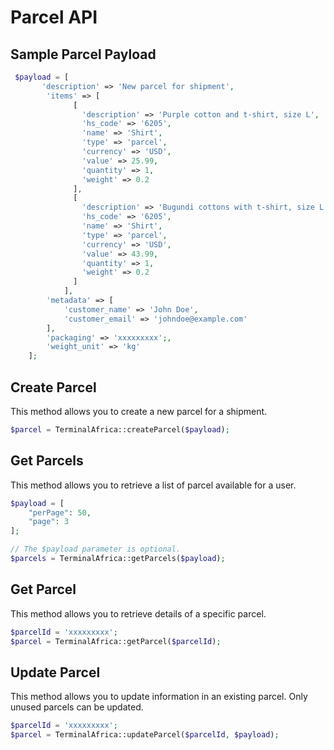 # Parcel API

## Sample Parcel Payload

```php
 $payload = [
       'description' => 'New parcel for shipment',
        'items' => [
              [
                'description' => 'Purple cotton and t-shirt, size L',
                'hs_code' => '6205',
                'name' => 'Shirt',
                'type' => 'parcel',
                'currency' => 'USD',
                'value' => 25.99,
                'quantity' => 1,
                'weight' => 0.2
              ],
              [
                'description' => 'Bugundi cottons with t-shirt, size L',
                'hs_code' => '6205',
                'name' => 'Shirt',
                'type' => 'parcel',
                'currency' => 'USD',
                'value' => 43.99,
                'quantity' => 1,
                'weight' => 0.2
              ]
            ],
        'metadata' => [
            'customer_name' => 'John Doe',
            'customer_email' => 'johndoe@example.com'
        ],
        'packaging' => 'xxxxxxxxx';,
        'weight_unit' => 'kg'
    ];
```

## Create Parcel

This method allows you to create a new parcel for a shipment.

```php
$parcel = TerminalAfrica::createParcel($payload);
```

## Get Parcels

This method allows you to retrieve a list of parcel available for a user.

```php
$payload = [
    "perPage": 50,
    "page": 3
];

// The $payload parameter is optional.
$parcels = TerminalAfrica::getParcels($payload);
```

## Get Parcel

This method allows you to retrieve details of a specific parcel.

```php
$parcelId = 'xxxxxxxxx';
$parcel = TerminalAfrica::getParcel($parcelId);
```

## Update Parcel

This method allows you to update information in an existing parcel. Only unused parcels can be updated.

```php
$parcelId = 'xxxxxxxxx';
$parcel = TerminalAfrica::updateParcel($parcelId, $payload);
```